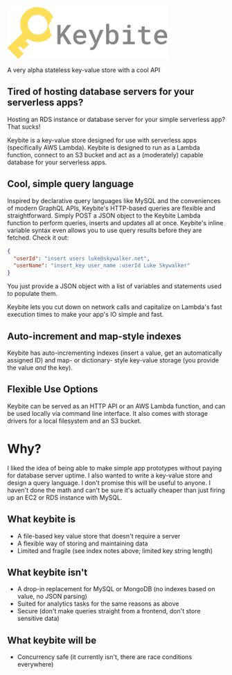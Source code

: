 ![Keybite logo](keybite-text.png)

A very alpha stateless key-value store with a cool API

## Tired of hosting database servers for your serverless apps?
Hosting an RDS instance or database server for your simple serverless app? That sucks!

Keybite is a key-value store designed for use with serverless apps (specifically AWS Lambda). Keybite is designed to run as a Lambda function, connect to an S3 bucket and act as a (moderately) capable database for your serverless apps.

## Cool, simple query language
Inspired by declarative query languages like MySQL and the conveniences of modern GraphQL APIs, Keybite's HTTP-based queries are flexible and straightforward. Simply POST a JSON object to the Keybite Lambda function to perform queries, inserts and updates all at once. Keybite's inline variable syntax even allows you to use query results before they are fetched. Check it out:

```json
{
  "userId": "insert users luke@skywalker.net",
  "userName": "insert_key user_name :userId Luke Skywalker"
}
```

You just provide a JSON object with a list of variables and statements used to populate them.

Keybite lets you cut down on network calls and capitalize on Lambda's fast execution times to make your app's IO simple and fast.

## Auto-increment and map-style indexes
Keybite has auto-incrementing indexes (insert a value, get an automatically assigned ID) and map- or dictionary- style key-value storage (you provide the value _and_ the key).

## Flexible Use Options
Keybite can be served as an HTTP API or an AWS Lambda function, and can be used locally via command line interface. It also comes with storage drivers for a local
filesystem and an S3 bucket.

# Why?
I liked the idea of being able to make simple app prototypes without paying for database server uptime. I also wanted to write a key-value store
and design a query language. I don't promise this will be useful to anyone. I haven't done the math and can't be sure it's actually
cheaper than just firing up an EC2 or RDS instance with MySQL.

## What keybite is
- A file-based key value store that doesn't require a server
- A flexible way of storing and maintaining data
- Limited and fragile (see index notes above; limited key string length)

## What keybite isn't
- A drop-in replacement for MySQL or MongoDB (no indexes based on value, no JSON parsing)
- Suited for analytics tasks for the same reasons as above
- Secure (don't make queries straight from a frontend, don't store sensitive data)


## What keybite will be
- Concurrency safe (it currently isn't, there are race conditions everywhere)
